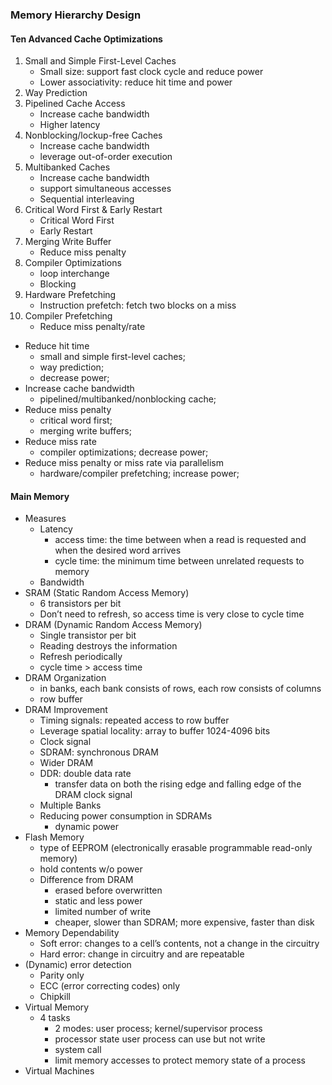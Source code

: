 ### Memory Hierarchy Design

#### Ten Advanced Cache Optimizations

1. Small and Simple First-Level Caches
   * Small size: support fast clock cycle and reduce power
   * Lower associativity: reduce hit time and power
2. Way Prediction
3. Pipelined Cache Access
   * Increase cache bandwidth
   * Higher latency
4. Nonblocking/lockup-free Caches
   * Increase cache bandwidth
   * leverage out-of-order execution 
5. Multibanked Caches
   * Increase cache bandwidth
   * support simultaneous accesses
   * Sequential interleaving
6. Critical Word First & Early Restart
   * Critical Word First
   * Early Restart
7. Merging Write Buffer
   * Reduce miss penalty
8. Compiler Optimizations
   * loop interchange
   * Blocking
9. Hardware Prefetching
   * Instruction prefetch: fetch two blocks on a miss
10. Compiler Prefetching
    * Reduce miss penalty/rate

* Reduce hit time
  * small and simple first-level caches;
  * way prediction;
  * decrease power;
* Increase cache bandwidth
  * pipelined/multibanked/nonblocking cache;
* Reduce miss penalty
  * critical word first;
  * merging write buffers;
* Reduce miss rate
  * compiler optimizations; decrease power;
* Reduce miss penalty or miss rate via parallelism
  * hardware/compiler prefetching; increase power;

#### Main Memory

* Measures
  * Latency
    * access time: the time between when a read is requested and when the desired word arrives
    * cycle time: the minimum time between unrelated requests to memory
  * Bandwidth
* SRAM (Static Random Access Memory)
  * 6 transistors per bit
  * Don’t need to refresh, so access time is very close to cycle time
* DRAM (Dynamic Random Access Memory)
  * Single transistor per bit
  * Reading destroys the information
  * Refresh periodically 
  * cycle time > access time
* DRAM Organization
  * in banks, each bank consists of rows, each row consists of columns
  * row buffer
* DRAM Improvement
  * Timing signals: repeated access to row buffer
  * Leverage spatial locality: array to buffer 1024-4096 bits
  * Clock signal
  * SDRAM: synchronous DRAM
  * Wider DRAM
  * DDR: double data rate
    * transfer data on both the rising edge and falling edge of the DRAM clock signal
  * Multiple Banks
  * Reducing power consumption in SDRAMs
    * dynamic power
* Flash Memory
  * type of EEPROM (electronically erasable programmable read-only memory)
  * hold contents w/o power
  * Difference from DRAM
    * erased before overwritten
    * static and less power
    * limited number of write
    * cheaper, slower than SDRAM; more expensive, faster than disk
* Memory Dependability 
  * Soft error: changes to a cell’s contents, not a change in the circuitry
  * Hard error: change in circuitry and are repeatable
* (Dynamic) error detection
  * Parity only
  * ECC (error correcting codes) only
  * Chipkill
* Virtual Memory
  * 4 tasks
    * 2 modes: user process; kernel/supervisor process
    * processor state user process can use but not write 
    * system call
    * limit memory accesses to protect memory state of a process
* Virtual Machines

